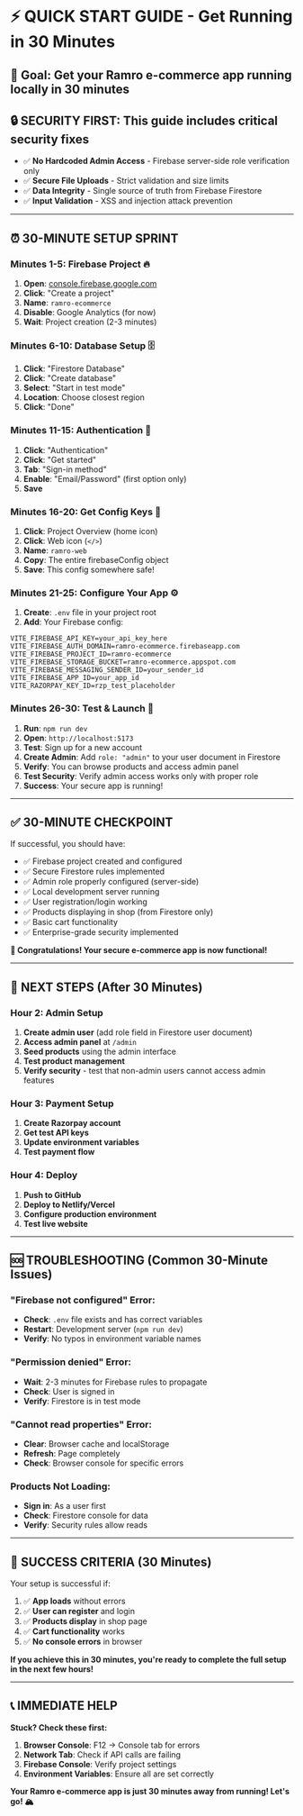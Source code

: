 # ⚡ QUICK START GUIDE - Get Running in 30 Minutes

## 🎯 **Goal**: Get your Ramro e-commerce app running locally in 30 minutes

## 🔒 **SECURITY FIRST**: This guide includes critical security fixes
- ✅ **No Hardcoded Admin Access** - Firebase server-side role verification only
- ✅ **Secure File Uploads** - Strict validation and size limits
- ✅ **Data Integrity** - Single source of truth from Firebase Firestore
- ✅ **Input Validation** - XSS and injection attack prevention

---

## ⏰ **30-MINUTE SETUP SPRINT**

### **Minutes 1-5: Firebase Project** 🔥
1. **Open**: [console.firebase.google.com](https://console.firebase.google.com)
2. **Click**: "Create a project"
3. **Name**: `ramro-ecommerce`
4. **Disable**: Google Analytics (for now)
5. **Wait**: Project creation (2-3 minutes)

### **Minutes 6-10: Database Setup** 🗄️
1. **Click**: "Firestore Database"
2. **Click**: "Create database"
3. **Select**: "Start in test mode"
4. **Location**: Choose closest region
5. **Click**: "Done"

### **Minutes 11-15: Authentication** 🔐
1. **Click**: "Authentication"
2. **Click**: "Get started"
3. **Tab**: "Sign-in method"
4. **Enable**: "Email/Password" (first option only)
5. **Save**

### **Minutes 16-20: Get Config Keys** 🔑
1. **Click**: Project Overview (home icon)
2. **Click**: Web icon (`</>`)
3. **Name**: `ramro-web`
4. **Copy**: The entire firebaseConfig object
5. **Save**: This config somewhere safe!

### **Minutes 21-25: Configure Your App** ⚙️
1. **Create**: `.env` file in your project root
2. **Add**: Your Firebase config:
```env
VITE_FIREBASE_API_KEY=your_api_key_here
VITE_FIREBASE_AUTH_DOMAIN=ramro-ecommerce.firebaseapp.com
VITE_FIREBASE_PROJECT_ID=ramro-ecommerce
VITE_FIREBASE_STORAGE_BUCKET=ramro-ecommerce.appspot.com
VITE_FIREBASE_MESSAGING_SENDER_ID=your_sender_id
VITE_FIREBASE_APP_ID=your_app_id
VITE_RAZORPAY_KEY_ID=rzp_test_placeholder
```

### **Minutes 26-30: Test & Launch** 🚀
1. **Run**: `npm run dev`
2. **Open**: `http://localhost:5173`
3. **Test**: Sign up for a new account
4. **Create Admin**: Add `role: "admin"` to your user document in Firestore
5. **Verify**: You can browse products and access admin panel
6. **Test Security**: Verify admin access works only with proper role
7. **Success**: Your secure app is running!

---

## ✅ **30-MINUTE CHECKPOINT**

If successful, you should have:
- ✅ Firebase project created and configured
- ✅ Secure Firestore rules implemented
- ✅ Admin role properly configured (server-side)
- ✅ Local development server running
- ✅ User registration/login working
- ✅ Products displaying in shop (from Firestore only)
- ✅ Basic cart functionality
- ✅ Enterprise-grade security implemented

**🎉 Congratulations! Your secure e-commerce app is now functional!**

---

## 🚀 **NEXT STEPS (After 30 Minutes)**

### **Hour 2: Admin Setup**
1. **Create admin user** (add role field in Firestore user document)
2. **Access admin panel** at `/admin`
3. **Seed products** using the admin interface
4. **Test product management**
5. **Verify security** - test that non-admin users cannot access admin features

### **Hour 3: Payment Setup**
1. **Create Razorpay account**
2. **Get test API keys**
3. **Update environment variables**
4. **Test payment flow**

### **Hour 4: Deploy**
1. **Push to GitHub**
2. **Deploy to Netlify/Vercel**
3. **Configure production environment**
4. **Test live website**

---

## 🆘 **TROUBLESHOOTING (Common 30-Minute Issues)**

### **"Firebase not configured" Error:**
- **Check**: `.env` file exists and has correct variables
- **Restart**: Development server (`npm run dev`)
- **Verify**: No typos in environment variable names

### **"Permission denied" Error:**
- **Wait**: 2-3 minutes for Firebase rules to propagate
- **Check**: User is signed in
- **Verify**: Firestore is in test mode

### **"Cannot read properties" Error:**
- **Clear**: Browser cache and localStorage
- **Refresh**: Page completely
- **Check**: Browser console for specific errors

### **Products Not Loading:**
- **Sign in**: As a user first
- **Check**: Firestore console for data
- **Verify**: Security rules allow reads

---

## 🎯 **SUCCESS CRITERIA (30 Minutes)**

Your setup is successful if:
1. ✅ **App loads** without errors
2. ✅ **User can register** and login
3. ✅ **Products display** in shop page
4. ✅ **Cart functionality** works
5. ✅ **No console errors** in browser

**If you achieve this in 30 minutes, you're ready to complete the full setup in the next few hours!**

---

## 📞 **IMMEDIATE HELP**

**Stuck? Check these first:**
1. **Browser Console**: F12 → Console tab for errors
2. **Network Tab**: Check if API calls are failing
3. **Firebase Console**: Verify project settings
4. **Environment Variables**: Ensure all are set correctly

**Your Ramro e-commerce app is just 30 minutes away from running! Let's go! 🏔️**
